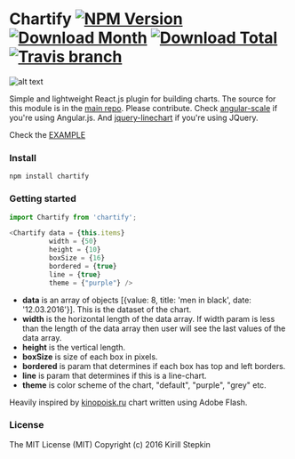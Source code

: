 # Chartify [![NPM Version](https://img.shields.io/npm/v/chartify.svg?style=flat-square)](https://www.npmjs.com/package/chartify) [![Download Month](https://img.shields.io/npm/dm/chartify.svg?style=flat-square)](https://www.npmjs.com/package/chartify) [![Download Total](https://img.shields.io/npm/dt/chartify.svg?style=flat-square)](https://www.npmjs.com/package/chartify) [![Travis branch](https://img.shields.io/travis/kisqin/chartify/master.svg?style=flat-square)](https://github.com/kisqin/chartify)

![alt text](https://raw.githubusercontent.com/kisqin/chartify/master/img/preview1.gif)

Simple and lightweight React.js plugin for building charts. The source for this module is in the [main repo](https://github.com/kisqin/chartify). Please contribute. Check [angular-scale](https://github.com/kisqin/scale) if you're using Angular.js. And [jquery-linechart](https://github.com/kisqin/jquery-linechart) if you're using JQuery.

Check the [EXAMPLE](https://kisqin.github.io/chartify/example/)

### Install

```
npm install chartify
```

### Getting started

```javascript
import Chartify from 'chartify';
```

```javascript
<Chartify data = {this.items}
		  width = {50} 
	      height = {10}
	      boxSize = {16}
	      bordered = {true}
	      line = {true}
	      theme = {"purple"} />
```

* **data** is an array of objects [{value: 8, title: 'men in black', date: '12.03.2016'}]. This is the dataset of the chart.
* **width** is the horizontal length of the data array. If width param is less than the length of the data array then user will see the last values of the data array.
* **height** is the vertical length.
* **boxSize** is size of each box in pixels.
* **bordered** is param that determines if each box has top and left borders.
* **line** is param that determines if this is a line-chart.
* **theme** is color scheme of the chart, "default", "purple", "grey" etc.

Heavily inspired by [kinopoisk.ru](https://www.kinopoisk.ru/) chart written using Adobe Flash.

### License

The MIT License (MIT) Copyright (c) 2016 Kirill Stepkin
